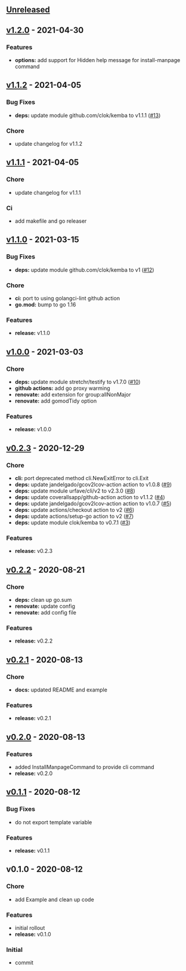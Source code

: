 <a name="unreleased"></a>
## [Unreleased]


<a name="v1.2.0"></a>
## [v1.2.0] - 2021-04-30
### Features
- **options:** add support for Hidden help message for install-manpage command


<a name="v1.1.2"></a>
## [v1.1.2] - 2021-04-05
### Bug Fixes
- **deps:** update module github.com/clok/kemba to v1.1.1 ([#13](https://github.com/clok/cdocs/issues/13))

### Chore
- update changelog for v1.1.2


<a name="v1.1.1"></a>
## [v1.1.1] - 2021-04-05
### Chore
- update changelog for v1.1.1

### Ci
- add makefile and go releaser


<a name="v1.1.0"></a>
## [v1.1.0] - 2021-03-15
### Bug Fixes
- **deps:** update module github.com/clok/kemba to v1 ([#12](https://github.com/clok/cdocs/issues/12))

### Chore
- **ci:** port to using golangci-lint github action
- **go.mod:** bump to go 1.16

### Features
- **release:** v1.1.0


<a name="v1.0.0"></a>
## [v1.0.0] - 2021-03-03
### Chore
- **deps:** update module stretchr/testify to v1.7.0 ([#10](https://github.com/clok/cdocs/issues/10))
- **github actions:** add go proxy warming
- **renovate:** add extension for group:allNonMajor
- **renovate:** add gomodTidy option

### Features
- **release:** v1.0.0


<a name="v0.2.3"></a>
## [v0.2.3] - 2020-12-29
### Chore
- **cli:** port deprecated method cli.NewExitError to cli.Exit
- **deps:** update jandelgado/gcov2lcov-action action to v1.0.8 ([#9](https://github.com/clok/cdocs/issues/9))
- **deps:** update module urfave/cli/v2 to v2.3.0 ([#8](https://github.com/clok/cdocs/issues/8))
- **deps:** update coverallsapp/github-action action to v1.1.2 ([#4](https://github.com/clok/cdocs/issues/4))
- **deps:** update jandelgado/gcov2lcov-action action to v1.0.7 ([#5](https://github.com/clok/cdocs/issues/5))
- **deps:** update actions/checkout action to v2 ([#6](https://github.com/clok/cdocs/issues/6))
- **deps:** update actions/setup-go action to v2 ([#7](https://github.com/clok/cdocs/issues/7))
- **deps:** update module clok/kemba to v0.7.1 ([#3](https://github.com/clok/cdocs/issues/3))

### Features
- **release:** v0.2.3


<a name="v0.2.2"></a>
## [v0.2.2] - 2020-08-21
### Chore
- **deps:** clean up go.sum
- **renovate:** update config
- **renovate:** add config file

### Features
- **release:** v0.2.2


<a name="v0.2.1"></a>
## [v0.2.1] - 2020-08-13
### Chore
- **docs:** updated README and example

### Features
- **release:** v0.2.1


<a name="v0.2.0"></a>
## [v0.2.0] - 2020-08-13
### Features
- added InstallManpageCommand to provide cli command
- **release:** v0.2.0


<a name="v0.1.1"></a>
## [v0.1.1] - 2020-08-12
### Bug Fixes
- do not export template variable

### Features
- **release:** v0.1.1


<a name="v0.1.0"></a>
## v0.1.0 - 2020-08-12
### Chore
- add Example and clean up code

### Features
- initial rollout
- **release:** v0.1.0

### Initial
- commit


[Unreleased]: https://github.com/clok/cdocs/compare/v1.2.0...HEAD
[v1.2.0]: https://github.com/clok/cdocs/compare/v1.1.2...v1.2.0
[v1.1.2]: https://github.com/clok/cdocs/compare/v1.1.1...v1.1.2
[v1.1.1]: https://github.com/clok/cdocs/compare/v1.1.0...v1.1.1
[v1.1.0]: https://github.com/clok/cdocs/compare/v1.0.0...v1.1.0
[v1.0.0]: https://github.com/clok/cdocs/compare/v0.2.3...v1.0.0
[v0.2.3]: https://github.com/clok/cdocs/compare/v0.2.2...v0.2.3
[v0.2.2]: https://github.com/clok/cdocs/compare/v0.2.1...v0.2.2
[v0.2.1]: https://github.com/clok/cdocs/compare/v0.2.0...v0.2.1
[v0.2.0]: https://github.com/clok/cdocs/compare/v0.1.1...v0.2.0
[v0.1.1]: https://github.com/clok/cdocs/compare/v0.1.0...v0.1.1
